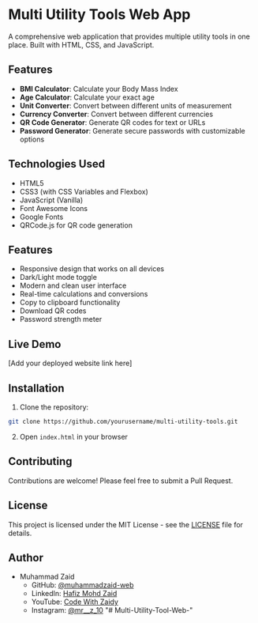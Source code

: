 # Multi Utility Tools Web App

A comprehensive web application that provides multiple utility tools in one place. Built with HTML, CSS, and JavaScript.

## Features

- **BMI Calculator**: Calculate your Body Mass Index
- **Age Calculator**: Calculate your exact age
- **Unit Converter**: Convert between different units of measurement
- **Currency Converter**: Convert between different currencies
- **QR Code Generator**: Generate QR codes for text or URLs
- **Password Generator**: Generate secure passwords with customizable options

## Technologies Used

- HTML5
- CSS3 (with CSS Variables and Flexbox)
- JavaScript (Vanilla)
- Font Awesome Icons
- Google Fonts
- QRCode.js for QR code generation

## Features

- Responsive design that works on all devices
- Dark/Light mode toggle
- Modern and clean user interface
- Real-time calculations and conversions
- Copy to clipboard functionality
- Download QR codes
- Password strength meter

## Live Demo

[Add your deployed website link here]

## Installation

1. Clone the repository:
```bash
git clone https://github.com/yourusername/multi-utility-tools.git
```

2. Open `index.html` in your browser

## Contributing

Contributions are welcome! Please feel free to submit a Pull Request.

## License

This project is licensed under the MIT License - see the [LICENSE](LICENSE) file for details.

## Author

- Muhammad Zaid
  - GitHub: [@muhammadzaid-web](https://github.com/muhammadzaid-web)
  - LinkedIn: [Hafiz Mohd Zaid](https://www.linkedin.com/in/hafiz-mohd-zaid-sre/)
  - YouTube: [Code With Zaidy](https://www.youtube.com/@Code-With-Zaidy)
  - Instagram: [@mr__z_10](https://www.instagram.com/mr__z_10/) "# Multi-Utility-Tool-Web-" 
